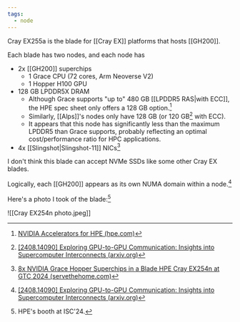 ```yaml
---
tags:
  - node
---
```

Cray EX255a is the blade for [[Cray EX]] platforms that hosts [[GH200]].

Each blade has two nodes, and each node has

- 2x [[GH200]] superchips
	- 1 Grace CPU (72 cores, Arm Neoverse V2)
	- 1 Hopper H100 GPU
- 128 GB LPDDR5X DRAM
	- Although Grace supports "up to" 480 GB [[LPDDR5 RAS|with ECC]], the HPE spec sheet only offers a 128 GB option.[^datasheet]
	- Similarly, [[Alps]]'s nodes only have 128 GB (or 120 GB[^14090] with ECC).
	- It appears that this node has significantly less than the maximum LPDDR5 than Grace supports, probably reflecting an optimal cost/performance ratio for HPC applications.
- 4x [[Slingshot|Slingshot-11]] NICs[^sth]

I don't think this blade can accept NVMe SSDs like some other Cray EX blades.

Logically, each [[GH200]] appears as its own NUMA domain within a node.[^14090]

Here's a photo I took of the blade:[^1]

![[Cray EX254n photo.jpeg]]

[^1]: HPE's booth at ISC'24.
[^datasheet]: [NVIDIA Accelerators for HPE (hpe.com)](https://www.hpe.com/psnow/doc/PSN1014779860WWEN.pdf)
[^sth]: [8x NVIDIA Grace Hopper Superchips in a Blade HPE Cray EX254n at GTC 2024 (servethehome.com)](https://www.servethehome.com/8x-nvidia-grace-hopper-superchips-arm-in-a-blade-hpe-cray-ex254n-at-gtc-2024/)
[^14090]: [[2408.14090] Exploring GPU-to-GPU Communication: Insights into Supercomputer Interconnects (arxiv.org)](https://doi.org/10.48550/arXiv.2408.14090)